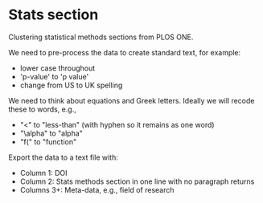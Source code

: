 # Stats section
Clustering statistical methods sections from PLOS ONE.

We need to pre-process the data to create standard text, for example:
* lower case throughout
* 'p-value' to 'p value'
* change from US to UK spelling

We need to think about equations and Greek letters. Ideally we will recode these to words, e.g., 
* "<" to "less-than" (with hyphen so it remains as one word)
* "\alpha" to "alpha"
* "f(" to "function"

Export the data to a text file with:
* Column 1: DOI
* Column 2: Stats methods section in one line with no paragraph returns
* Columns 3+: Meta-data, e.g., field of research
